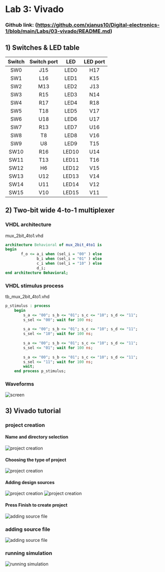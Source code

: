 # Lab 3: Vivado
### Github link: (https://github.com/xjanus10/Digital-electronics-1/blob/main/Labs/03-vivado/README.md)

## 1) Switches & LED table
| **Switch** | **Switch port** | **LED** | **LED port** |
| :-: | :-: | :-: | :-: |		     
| SW0 | J15 | LED0 | H17 |		     
| SW1 | L16 | LED1 | K15 |		     
| SW2 | M13 | LED2 | J13 |	            			
| SW3 | R15 | LED3 | N14 |		 
| SW4 | R17 | LED4 | R18 |		     
| SW5 | T18 | LED5 | V17 |	             
| SW6 | U18 | LED6 | U17 |	             
| SW7 | R13 | LED7 | U16 |
| SW8 | T8 | LED8 | V16 |
| SW9 | U8 | LED9 | T15 |
| SW10 | R16 | LED10 | U14 |
| SW11 | T13 | LED11 | T16 |
| SW12 | H6 | LED12 | V15 |
| SW13 | U12 | LED13 | V14 |
| SW14 | U11 | LED14 | V12 |
| SW15 | V10 | LED15 | V11 |

## 2) Two-bit wide 4-to-1 multiplexer

### VHDL architecture
mux_2bit_4to1.vhd

```vhdl
architecture Behavioral of mux_2bit_4to1 is
begin
       f_o <= a_i when (sel_i = "00" ) else
              b_i when (sel_i = "01" ) else
              c_i when (sel_i = "10" ) else
              d_i;
end architecture Behavioral;
```

### VHDL stimulus process
tb_mux_2bit_4to1.vhd

```vhdl
p_stimulus : process
    begin
        s_a <= "00"; s_b <= "01"; s_c <= "10"; s_d <= "11";
        s_sel <= "00"; wait for 100 ns;
        
        s_a <= "00"; s_b <= "01"; s_c <= "10"; s_d <= "11";
        s_sel <= "10"; wait for 100 ns;
        
        s_a <= "00"; s_b <= "01"; s_c <= "10"; s_d <= "11";
        s_sel <= "01"; wait for 100 ns;
        
        s_a <= "00"; s_b <= "01"; s_c <= "10"; s_d <= "11";
        s_sel <= "11"; wait for 100 ns;        
        wait;
    end process p_stimulus;
```
### Waveforms
![screen](images/waves.png)

## 3) Vivado tutorial

### project creation
#### Name and directory selection
![project creation](images/1.png)
#### Choosing the type of project
![project creation](images/2.png)
#### Adding design sources
![project creation](images/3.png)
![project creation](images/4.png)
#### Press Finish to create project
![adding source file](images/5.png)

### adding source file
![adding source file](images/6.png)

### running simulation
![running simulation](images/7.png)


